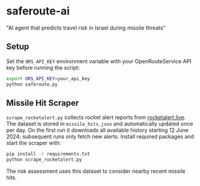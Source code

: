 # saferoute-ai
"AI agent that predicts travel risk in Israel during missile threats"

## Setup

Set the `ORS_API_KEY` environment variable with your OpenRouteService API key before running the script:

```bash
export ORS_API_KEY=your_api_key
python saferoute.py
```

## Missile Hit Scraper

`scrape_rocketalert.py` collects rocket alert reports from
[rocketalert.live](https://rocketalert.live/). The dataset is stored in
`missile_hits.json` and automatically updated once per day. On the first
run it downloads all available history starting 12 June 2024; subsequent runs
only fetch new alerts. Install required packages and start the scraper with:

```bash
pip install -r requirements.txt
python scrape_rocketalert.py
```

The risk assessment uses this dataset to consider nearby recent missile hits.
